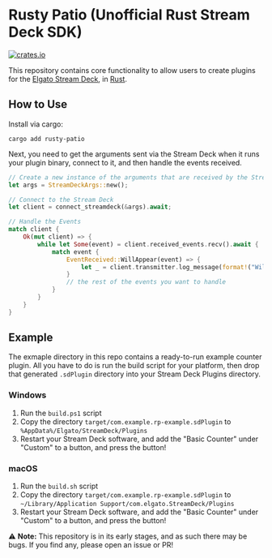 # Rusty Patio (Unofficial Rust Stream Deck SDK)

[![crates.io](https://img.shields.io/crates/v/rusty-patio.svg)](https://crates.io/crates/rusty-patio)

This repository contains core functionality to allow users to create plugins for the [Elgato Stream Deck](https://www.elgato.com/en/welcome-to-stream-deck), in [Rust](https://www.rust-lang.org/).

## How to Use

Install via cargo:

`cargo add rusty-patio`

Next, you need to get the arguments sent via the Stream Deck when it runs your plugin binary, connect to it, and then handle the events received.

```rust
// Create a new instance of the arguments that are received by the Stream Deck
let args = StreamDeckArgs::new();

// Connect to the Stream Deck
let client = connect_streamdeck(&args).await;

// Handle the Events
match client {
	Ok(mut client) => {
		while let Some(event) = client.received_events.recv().await {
			match event {
				EventReceived::WillAppear(event) => {
					let _ = client.transmitter.log_message(format!("WillAppear Fired: {:?}", event)).await;
				}
				// the rest of the events you want to handle
			}
		}
	}
}
```

## Example

The exmaple directory in this repo contains a ready-to-run example counter plugin. All you have to do is run the build script for your platform, then drop that generated `.sdPlugin` directory into your Stream Deck Plugins directory.

### Windows

1. Run the `build.ps1` script
2. Copy the directory `target/com.example.rp-example.sdPlugin` to `%AppData%/Elgato/StreamDeck/Plugins`
3. Restart your Stream Deck software, and add the "Basic Counter" under "Custom" to a button, and press the button!

### macOS
1. Run the `build.sh` script
2. Copy the directory `target/com.example.rp-example.sdPlugin` to `~/Library/Application Support/com.elgato.StreamDeck/Plugins`
3. Restart your Stream Deck software, and add the "Basic Counter" under "Custom" to a button, and press the button!

⚠ **Note:** This repository is in its early stages, and as such there may be bugs. If you find any, please open an issue or PR!